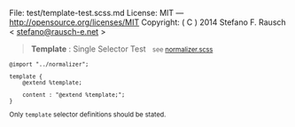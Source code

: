 File:      test/template-test.scss.md
License:   MIT — http://opensource.org/licenses/MIT
Copyright: ( C ) 2014 Stefano F. Rausch < stefano@rausch-e.net >

> **Template** : Single Selector Test  
> <small> see [normalizer.scss](../_normalizer.scss.md) </smalll>

    @import "../normalizer";

    template {
        @extend %template;

        content : "@extend %template;";
    }

Only `template` selector definitions should be stated.
